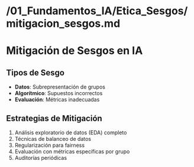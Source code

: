 # /01_Fundamentos_IA/Etica_Sesgos/mitigacion_sesgos.md
# Mitigación de Sesgos en IA

## Tipos de Sesgo
- **Datos**: Subrepresentación de grupos
- **Algorítmico**: Supuestos incorrectos
- **Evaluación**: Métricas inadecuadas

## Estrategias de Mitigación
1. Análisis exploratorio de datos (EDA) completo
2. Técnicas de balanceo de datos
3. Regularización para fairness
4. Evaluación con métricas específicas por grupo
5. Auditorías periódicas